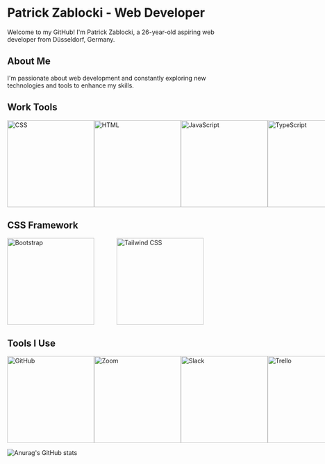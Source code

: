 # Patrick Zablocki - Web Developer

Welcome to my GitHub! I'm Patrick Zablocki, a 26-year-old aspiring web developer from Düsseldorf, Germany.

## About Me

I'm passionate about web development and constantly exploring new technologies and tools to enhance my skills.

## Work Tools

<div style="display: flex; justify-content: space-between;">
  <div style="flex: 1;">
    <img src="https://upload.wikimedia.org/wikipedia/commons/thumb/3/3d/CSS.3.svg/800px-CSS.3.svg.png" alt="CSS" width="200" height="200">
  </div>
  <div style="flex: 1;">
    <img src="https://upload.wikimedia.org/wikipedia/commons/thumb/6/61/HTML5_logo_and_wordmark.svg/512px-HTML5_logo_and_wordmark.svg.png" alt="HTML" width="200" height="200">
  </div>
  <div style="flex: 1;">
    <img src="https://i0.wp.com/www.duomimikry.de/wp-content/uploads/2016/03/js-logo.png?fit=500%2C500&ssl=1" alt="JavaScript" width="200" height="200">
  </div>
  <div style="flex: 1;">
    <img src="https://upload.wikimedia.org/wikipedia/commons/thumb/4/4c/Typescript_logo_2020.svg/2048px-Typescript_logo_2020.svg.png" alt="TypeScript" width="200" height="200">
  </div>
  <div style="flex: 1;">
    <img src="https://upload.wikimedia.org/wikipedia/commons/thumb/9/96/Sass_Logo_Color.svg/2560px-Sass_Logo_Color.svg.png" alt="SASS" width="200" height="200">
  </div>
  <div style="flex: 1;">
    <img src="https://upload.wikimedia.org/wikipedia/commons/thumb/d/d9/Node.js_logo.svg/2560px-Node.js_logo.svg.png" alt="Node.js" width="200" height="200">
  </div>
  <div style="flex: 1;">
    <img src="https://upload.wikimedia.org/wikipedia/commons/thumb/3/30/React_Logo_SVG.svg/1200px-React_Logo_SVG.svg.png" alt="React" width="200" height="200">
  </div>
</div>

## CSS Framework

<div style="display: flex; justify-content: space-between;">
  <div style="flex: 1;">
    <img src="https://cdn.icon-icons.com/icons2/2415/PNG/512/bootstrap_plain_wordmark_logo_icon_146620.png" alt="Bootstrap" width="200" height="200">
  </div>
  <div style="flex: 1;">
    <img src="https://upload.wikimedia.org/wikipedia/commons/thumb/d/d5/Tailwind_CSS_Logo.svg/320px-Tailwind_CSS_Logo.svg.png" alt="Tailwind CSS" width="200" height="200">
  </div>
</div>

## Tools I Use

<div style="display: flex; justify-content: space-between;">
  <div style="flex: 1;">
    <img src="https://cdn-icons-png.flaticon.com/icons2/2415/PNG/512/github_plain_wordmark_logo_icon_146553.png" alt="GitHub" width="200" height="200">
  </div>
  <div style="flex: 1;">
    <img src="https://seeklogo.com/images/Z/zoom-fondo-blanco-vertical-logo-F819E1C283-seeklogo.com.png" alt="Zoom" width="200" height="200">
  </div>
  <div style="flex: 1;">
    <img src="https://upload.wikimedia.org/wikipedia/commons/thumb/d/d5/Slack_icon_2019.svg/2048px-Slack_icon_2019.svg.png" alt="Slack" width="200" height="200">
  </div>
  <div style="flex: 1;">
    <img src="https://1000logos.net/wp-content/uploads/2021/05/Trello-Logo-2011.png" alt="Trello" width="200" height="200">
  </div>
  <div style="flex: 1;">
    <img src="https://upload.wikimedia.org/wikipedia/commons/thumb/3/3f/Git_icon.svg/2048px-Git_icon.svg.png" alt="Git" width="200" height="200">
  </div>
  <div style="flex: 1;">
    <img src="https://download.logo.wine/logo/Google_Meet/Google_Meet-Logo.wine.png" alt="Google Meet" width="200" height="200">
  </div>
  <div style="flex: 1;">
    <img src="https://1000logos.net/wp-content/uploads/2017/03/LINUX-LOGO.png" alt="Linux" width="200" height="200">
  </div>
</div>



![Anurag's GitHub stats](https://github-readme-stats.vercel.app/api?username=PatrickZablocki&theme=midnight-purple)

